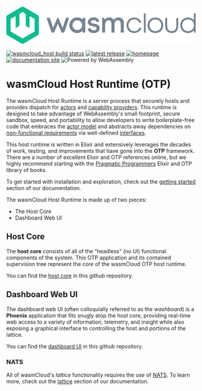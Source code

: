 ![wasmCloud logo](https://raw.githubusercontent.com/wasmCloud/branding/main/02.Horizontal%20Version/Pixel/PNG/Wasmcloud.Logo-Hrztl_Color.png)

[![wasmcloud_host build status](https://img.shields.io/github/actions/workflow/status/wasmcloud/wasmcloud-otp/wasmcloud_host.yml?branch=main)](https://github.com/wasmCloud/wasmcloud-otp/actions/workflows/wasmcloud_host.yml)
[![latest release](https://img.shields.io/github/v/release/wasmcloud/wasmcloud-otp?include_prereleases)](https://github.com/wasmCloud/wasmcloud-otp/releases)
[![homepage](https://img.shields.io/website?label=homepage&url=https%3A%2F%2Fwasmcloud.com)](https://wasmcloud.com)
[![documentation site](https://img.shields.io/website?label=documentation&url=https%3A%2F%2Fwasmcloud.dev)](https://wasmcloud.dev)
![Powered by WebAssembly](https://img.shields.io/badge/powered%20by-WebAssembly-orange.svg)

# wasmCloud Host Runtime (OTP)

The wasmCloud Host Runtime is a server process that securely hosts and provides dispatch for [actors](https://wasmcloud.dev/reference/host-runtime/actors/) and [capability providers](https://wasmcloud.dev/reference/host-runtime/capabilities/). This runtime is designed to take advantage of WebAssembly's small footprint, secure sandbox, speed, and portability to allow developers to write boilerplate-free code that embraces the [actor model](https://en.wikipedia.org/wiki/Actor_model) and abstracts away dependencies on [non-functional requirements](https://www.scaledagileframework.com/nonfunctional-requirements/) via well-defined [interfaces](https://github.com/wasmCloud/interfaces/).

This host runtime is written in Elixir and extensively leverages the decades of work, testing, and improvements that have gone into the **OTP** framework. There are a number of excellent Elixir and OTP references online, but we highly recommend starting with the [Pragmatic Programmers](https://pragprog.com/categories/elixir-phoenix-and-otp/) Elixir and OTP library of books.

To get started with installation and exploration, check out the [getting started](https://wasmcloud.dev/overview/getting-started/) section of our documentation.

The wasmCloud Host Runtime is made up of two pieces:

- The Host Core
- Dashboard Web UI

## Host Core

The **host core** consists of all of the "headless" (no UI) functional components of the system. This OTP application and its contained supervision tree represent the _core_ of the wasmCloud OTP host runtime.

You can find the [host core](./host_core/README.md) in this github repository.

## Dashboard Web UI

The dashboard web UI (often colloquially referred to as the _washboard_) is a **Phoenix** application that fits snugly atop the host core, providing real-time web access to a variety of information, telemetry, and insight while also exposing a graphical interface to controlling the host and portions of the lattice.

You can find the [dashboard UI](./wasmcloud_host/README.md) in this github repository.

### NATS

All of wasmCloud's _lattice_ functionality requires the use of [NATS](https://nats.io). To learn more, check out the [lattice](https://wasmcloud.dev/reference/lattice/) section of our documentation.
